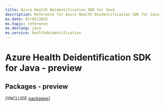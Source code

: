 ```yaml
---
title: Azure Health Deidentification SDK for Java
description: Reference for Azure Health Deidentification SDK for Java
ms.date: 07/02/2025
ms.topic: reference
ms.devlang: java
ms.service: healthdeidentification
---
```

# Azure Health Deidentification SDK for Java - preview
## Packages - preview
[!INCLUDE [packages](health-deidentification-index.md)]